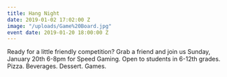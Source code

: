 ```yaml
---
title: Hang Night
date: 2019-01-02 17:02:00 Z
image: "/uploads/Game%20Board.jpg"
event date: 2019-01-20 18:00:00 Z
---
```


Ready for a little friendly competition? Grab a friend and join us Sunday, January 20th 6-8pm for Speed Gaming. Open to students in 6-12th grades. Pizza. Beverages. Dessert. Games. 